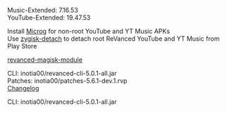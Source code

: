 Music-Extended: 7.16.53  
YouTube-Extended: 19.47.53  

Install [Microg](https://github.com/ReVanced/GmsCore/releases) for non-root YouTube and YT Music APKs  
Use [zygisk-detach](https://github.com/j-hc/zygisk-detach) to detach root ReVanced YouTube and YT Music from Play Store  

[revanced-magisk-module](https://github.com/j-hc/revanced-magisk-module)
  
CLI: inotia00/revanced-cli-5.0.1-all.jar  
Patches: inotia00/patches-5.6.1-dev.1.rvp  
[Changelog](https://github.com/inotia00/revanced-patches/releases/tag/v5.6.1-dev.1)

CLI: inotia00/revanced-cli-5.0.1-all.jar    
